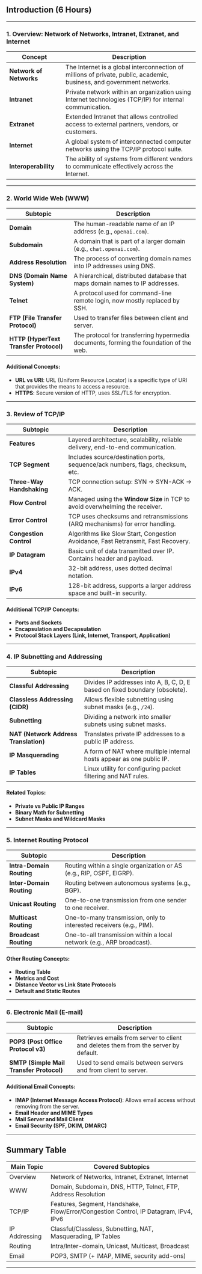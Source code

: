 ## **Introduction (6 Hours)**

---

### **1. Overview: Network of Networks, Intranet, Extranet, and Internet**

| Concept                 | Description                                                                                                           |
| ----------------------- | --------------------------------------------------------------------------------------------------------------------- |
| **Network of Networks** | The Internet is a global interconnection of millions of private, public, academic, business, and government networks. |
| **Intranet**            | Private network within an organization using Internet technologies (TCP/IP) for internal communication.               |
| **Extranet**            | Extended Intranet that allows controlled access to external partners, vendors, or customers.                          |
| **Internet**            | A global system of interconnected computer networks using the TCP/IP protocol suite.                                  |
| **Interoperability**    | The ability of systems from different vendors to communicate effectively across the Internet.                         |

---

### **2. World Wide Web (WWW)**

| Subtopic                               | Description                                                                            |
| -------------------------------------- | -------------------------------------------------------------------------------------- |
| **Domain**                             | The human-readable name of an IP address (e.g., `openai.com`).                         |
| **Subdomain**                          | A domain that is part of a larger domain (e.g., `chat.openai.com`).                    |
| **Address Resolution**                 | The process of converting domain names into IP addresses using DNS.                    |
| **DNS (Domain Name System)**           | A hierarchical, distributed database that maps domain names to IP addresses.           |
| **Telnet**                             | A protocol used for command-line remote login, now mostly replaced by SSH.             |
| **FTP (File Transfer Protocol)**       | Used to transfer files between client and server.                                      |
| **HTTP (HyperText Transfer Protocol)** | The protocol for transferring hypermedia documents, forming the foundation of the web. |

#### Additional Concepts:

* **URL vs URI**: URL (Uniform Resource Locator) is a specific type of URI that provides the means to access a resource.
* **HTTPS**: Secure version of HTTP, uses SSL/TLS for encryption.

---

### **3. Review of TCP/IP**

| Subtopic                  | Description                                                                       |
| ------------------------- | --------------------------------------------------------------------------------- |
| **Features**              | Layered architecture, scalability, reliable delivery, end-to-end communication.   |
| **TCP Segment**           | Includes source/destination ports, sequence/ack numbers, flags, checksum, etc.    |
| **Three-Way Handshaking** | TCP connection setup: SYN → SYN-ACK → ACK.                                        |
| **Flow Control**          | Managed using the **Window Size** in TCP to avoid overwhelming the receiver.      |
| **Error Control**         | TCP uses checksums and retransmissions (ARQ mechanisms) for error handling.       |
| **Congestion Control**    | Algorithms like Slow Start, Congestion Avoidance, Fast Retransmit, Fast Recovery. |
| **IP Datagram**           | Basic unit of data transmitted over IP. Contains header and payload.              |
| **IPv4**                  | 32-bit address, uses dotted decimal notation.                                     |
| **IPv6**                  | 128-bit address, supports a larger address space and built-in security.           |

#### Additional TCP/IP Concepts:

* **Ports and Sockets**
* **Encapsulation and Decapsulation**
* **Protocol Stack Layers (Link, Internet, Transport, Application)**

---

### **4. IP Subnetting and Addressing**

| Subtopic                              | Description                                                                 |
| ------------------------------------- | --------------------------------------------------------------------------- |
| **Classful Addressing**               | Divides IP addresses into A, B, C, D, E based on fixed boundary (obsolete). |
| **Classless Addressing (CIDR)**       | Allows flexible subnetting using subnet masks (e.g., `/24`).                |
| **Subnetting**                        | Dividing a network into smaller subnets using subnet masks.                 |
| **NAT (Network Address Translation)** | Translates private IP addresses to a public IP address.                     |
| **IP Masquerading**                   | A form of NAT where multiple internal hosts appear as one public IP.        |
| **IP Tables**                         | Linux utility for configuring packet filtering and NAT rules.               |

#### Related Topics:

* **Private vs Public IP Ranges**
* **Binary Math for Subnetting**
* **Subnet Masks and Wildcard Masks**

---

### **5. Internet Routing Protocol**

| Subtopic                 | Description                                                           |
| ------------------------ | --------------------------------------------------------------------- |
| **Intra-Domain Routing** | Routing within a single organization or AS (e.g., RIP, OSPF, EIGRP).  |
| **Inter-Domain Routing** | Routing between autonomous systems (e.g., BGP).                       |
| **Unicast Routing**      | One-to-one transmission from one sender to one receiver.              |
| **Multicast Routing**    | One-to-many transmission, only to interested receivers (e.g., PIM).   |
| **Broadcast Routing**    | One-to-all transmission within a local network (e.g., ARP broadcast). |

#### Other Routing Concepts:

* **Routing Table**
* **Metrics and Cost**
* **Distance Vector vs Link State Protocols**
* **Default and Static Routes**

---

### **6. Electronic Mail (E-mail)**

| Subtopic                                 | Description                                                                         |
| ---------------------------------------- | ----------------------------------------------------------------------------------- |
| **POP3 (Post Office Protocol v3)**       | Retrieves emails from server to client and deletes them from the server by default. |
| **SMTP (Simple Mail Transfer Protocol)** | Used to send emails between servers and from client to server.                      |

#### Additional Email Concepts:

* **IMAP (Internet Message Access Protocol)**: Allows email access without removing from the server.
* **Email Header and MIME Types**
* **Mail Server and Mail Client**
* **Email Security (SPF, DKIM, DMARC)**

---

## Summary Table

| Main Topic    | Covered Subtopics                                                                    |
| ------------- | ------------------------------------------------------------------------------------ |
| Overview      | Network of Networks, Intranet, Extranet, Internet                                    |
| WWW           | Domain, Subdomain, DNS, HTTP, Telnet, FTP, Address Resolution                        |
| TCP/IP        | Features, Segment, Handshake, Flow/Error/Congestion Control, IP Datagram, IPv4, IPv6 |
| IP Addressing | Classful/Classless, Subnetting, NAT, Masquerading, IP Tables                         |
| Routing       | Intra/Inter-domain, Unicast, Multicast, Broadcast                                    |
| Email         | POP3, SMTP (+ IMAP, MIME, security add-ons)                                          |

---
